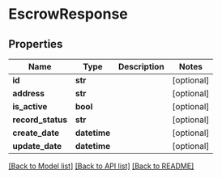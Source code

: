 # EscrowResponse

## Properties
Name | Type | Description | Notes
------------ | ------------- | ------------- | -------------
**id** | **str** |  | [optional] 
**address** | **str** |  | [optional] 
**is_active** | **bool** |  | [optional] 
**record_status** | **str** |  | [optional] 
**create_date** | **datetime** |  | [optional] 
**update_date** | **datetime** |  | [optional] 

[[Back to Model list]](../README.md#documentation-for-models) [[Back to API list]](../README.md#documentation-for-api-endpoints) [[Back to README]](../README.md)


